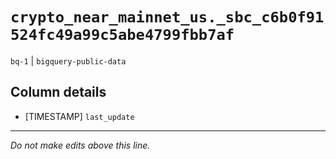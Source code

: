 # `crypto_near_mainnet_us._sbc_c6b0f91524fc49a99c5abe4799fbb7af`
`bq-1` | `bigquery-public-data`

## Column details
* [TIMESTAMP] `last_update`

-------------------------------------------------------------------------------
*Do not make edits above this line.*
